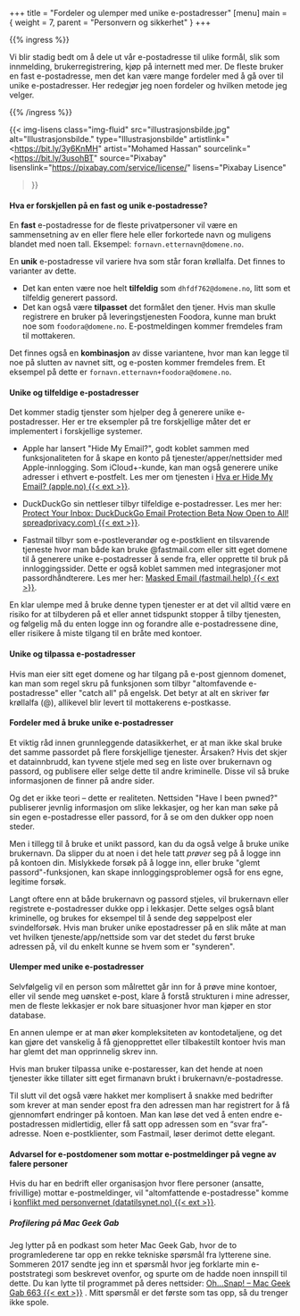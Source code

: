 +++
title = "Fordeler og ulemper med unike e-postadresser"
[menu]
main = { weight = 7, parent = "Personvern og sikkerhet" }
+++

<!-- markdownlint-disable MD001 MD034 -->

{{% ingress %}}

Vi blir stadig bedt om å dele ut vår e-postadresse til ulike formål, slik som innmelding,
brukerregistrering, kjøp på internett med mer. De fleste bruker en fast e-postadresse, men det kan
være mange fordeler med å gå over til unike e-postadresser. Her redegjør jeg noen fordeler
og hvilken metode jeg velger.

{{% /ingress %}}

{{< img-lisens
    class="img-fluid"
    src="illustrasjonsbilde.jpg"
    alt="Illustrasjonsbilde."
    type="Illustrasjonsbilde"
    artistlink="<https://bit.ly/3y6KnMH"
    artist="Mohamed Hassan"
    sourcelink="<https://bit.ly/3usohBT"
    source="Pixabay"
    lisenslink="https://pixabay.com/service/license/"
    lisens="Pixabay Lisence"
>}}

#### Hva er forskjellen på en fast og unik e-postadresse?

En **fast** e-postadresse for de fleste privatpersoner vil være en sammensetning av en eller
flere hele eller forkortede navn og muligens blandet med noen tall. Eksempel:
``fornavn.etternavn@domene.no``.

En **unik** e-postadresse vil variere hva som står foran krøllalfa. Det finnes to varianter av
dette.

- Det kan enten være noe
helt **tilfeldig** som ``dhfdf762@domene.no``, litt som et tilfeldig generert passord.
- Det kan også være **tilpasset** det formålet den tjener.
Hvis man skulle registrere en bruker på leveringstjenesten Foodora, kunne man brukt noe som
``foodora@domene.no``. E-postmeldingen kommer fremdeles fram til mottakeren.

Det finnes også en **kombinasjon** av disse variantene, hvor man kan legge til noe på slutten av
navnet sitt, og e-posten kommer fremdeles frem.
Et eksempel på dette er ``fornavn.etternavn+foodora@domene.no``.

#### Unike og tilfeldige e-postadresser

Det kommer stadig tjenster som hjelper deg å generere unike e-postadresser. Her er tre eksempler
på tre forskjellige måter det er implementert i forskjellige systemer.

- Apple har lansert "Hide My Email?", godt koblet sammen med funksjonaliteten for å skape en
konto på tjenester/apper/nettsider med Apple-innlogging. Som iCloud+-kunde, kan man også generere
unike adresser i ethvert e-postfelt. Les mer om tjenesten i
[Hva er Hide My Email? (apple.no) {{< ext >}}](https://support.apple.com/no-no/HT210425).

- DuckDuckGo sin nettleser tilbyr tilfeldige e-postadresser. Les mer her:
[Protect Your Inbox: DuckDuckGo Email Protection Beta Now Open to All!
spreadprivacy.com)
{{< ext >}}](https://spreadprivacy.com/protect-your-inbox-with-duckduckgo-email-protection/).

- Fastmail tilbyr som e-postleverandør og e-postklient en tilsvarende tjeneste hvor man både
kan bruke @fastmail.com eller sitt eget domene til å generere unike e-postadresser å sende fra,
eller opprette til bruk på innloggingssider. Dette er også koblet sammen med integrasjoner mot
passordhåndterere. Les mer her: [Masked Email (fastmail.help)
{{< ext >}}](https://www.fastmail.help/hc/en-us/articles/4406536368911-Masked-Email).

En klar ulempe med å bruke denne typen tjenester er at det vil alltid være en risiko for at
tilbyderen på et eller annet tidspunkt stopper å tilby tjenesten, og følgelig må du enten
logge inn og forandre alle e-postadressene dine, eller risikere å miste tilgang til en bråte
med kontoer.

#### Unike og tilpassa e-postadresser

Hvis man eier sitt eget domene og har tilgang på e-post gjennom domenet, kan man som regel
skru på funksjonen som tilbyr "altomfavende e-postadresse" eller "catch all" på engelsk. Det betyr
at alt en skriver før krøllalfa (@), allikevel blir levert til mottakerens e-postkasse.

#### Fordeler med å bruke unike e-postadresser

Et viktig råd innen grunnleggende datasikkerhet, er at man ikke skal bruke det samme passordet
på flere forskjellige tjenester. Årsaken? Hvis det skjer et datainnbrudd, kan tyvene stjele med
seg en liste over brukernavn og passord, og publisere eller selge dette til andre kriminelle.
Disse vil så bruke informasjonen de finner på andre sider.

Og det er ikke teori – dette er realiteten. Nettsiden "Have I been pwned?" publiserer jevnlig
informasjon om slike lekkasjer, og her kan man søke på sin egen e-postadresse eller passord, for
å se om den dukker opp noen steder.

Men i tillegg til å bruke et unikt passord, kan du da også velge å bruke unike brukernavn.
Da slipper du at noen i det hele tatt _prøver_ seg på å logge inn på kontoen din. Mislykkede
forsøk på å logge inn, eller bruke "glemt passord"-funksjonen, kan skape innloggingsproblemer også
for ens egne, legitime forsøk.

Langt oftere enn at både brukernavn og passord stjeles, vil brukernavn eller registrete
e-postadresser dukke opp i lekkasjer. Dette selges også blant kriminelle, og brukes for eksempel
til å sende deg søppelpost eler svindelforsøk. Hvis man bruker unike epostadresser på en slik måte
at man vet hvilken tjeneste/app/nettside
som var det stedet du først bruke adressen på, vil du enkelt kunne se hvem som er "synderen".

#### Ulemper med unike e-postadresser

Selvfølgelig vil en person som målrettet går inn for å prøve mine kontoer, eller vil sende meg
uønsket e-post, klare å forstå strukturen i mine adresser, men de fleste lekkasjer er nok bare
situasjoner hvor man kjøper en stor database.

En annen ulempe er at man øker kompleksiteten av kontodetaljene, og det kan gjøre det vanskelig å
få gjenopprettet eller tilbakestilt kontoer hvis man har glemt det man opprinnelig skrev inn.

Hvis man bruker tilpassa unike e-postaresser, kan det hende at noen tjenester ikke tillater sitt
eget firmanavn brukt i brukernavn/e-postadresse.

Til slutt vil det også være hakket mer komplisert å snakke med bedrifter som krever at man sender
epost fra den adressen man har registrert for å få gjennomført endringer på kontoen. Man kan løse
det ved å enten endre e-postadressen midlertidig, eller få satt opp adressen som en “svar
fra”-adresse. Noen e-postklienter, som Fastmail, løser derimot dette elegant.

#### Advarsel for e-postdomener som mottar e-postmeldinger på vegne av falere personer

Hvis du har en bedrift eller organisasjon hvor flere personer (ansatte, frivillige) mottar
e-postmeldinger, vil "altomfattende e-postadresse" komme i [konflikt med personvernet
(datatilsynet.no) {{< ext >}}][datatilsynet].

##### Profilering på Mac Geek Gab

Jeg lytter på en podkast som heter Mac Geek Gab, hvor de to programlederene tar opp en rekke
tekniske spørsmål fra lytterene sine. Sommeren 2017 sendte jeg inn et spørsmål hvor jeg forklarte
min e-poststrategi som beskrevet ovenfor, og spurte om de hadde noen innspill til dette. Du kan
lytte til programmet på deres nettsider:
[Oh…Snap! – Mac Geek Gab 663 {{< ext >}}][mgg] . Mitt spørsmål er det
første som tas opp, så du trenger ikke spole.

[datatilsynet]: https://www.datatilsynet.no/personvern-pa-ulike-omrader/personvern-pa-arbeidsplassen/innsyn-epost-filer/
[mgg]: https://www.macobserver.com/podcasts/macgeekgab-663/

